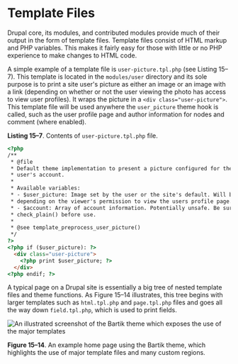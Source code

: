 # Template Files

Drupal core, its modules, and contributed modules provide much of their output in the form of template files. Template files consist of HTML markup and PHP variables. This makes it fairly easy for those with little or no PHP experience to make changes to HTML code.

A simple example of a template file is `user-picture.tpl.php` (see Listing 15–7). This template is located in the `modules/user` directory and its sole purpose is to print a site user's picture as either an image or an image with a link (depending on whether or not the user viewing the photo has access to view user profiles). It wraps the picture in a `<div class="user-picture">`. This template file will be used anywhere the `user_picture` theme hook is called, such as the user profile page and author information for nodes and comment (where enabled).

**Listing 15–7**. Contents of `user-picture.tpl.php` file.

```html
<?php
/**
 * @file
 * Default theme implementation to present a picture configured for the
 * user's account.
 *
 * Available variables:
 * - $user_picture: Image set by the user or the site's default. Will be linked
 * depending on the viewer's permission to view the users profile page.
 * - $account: Array of account information. Potentially unsafe. Be sure to
 * check_plain() before use.
 *
 * @see template_preprocess_user_picture()
 */
?>
<?php if ($user_picture): ?> 
  <div class="user-picture">
    <?php print $user_picture; ?>
  </div>
<?php endif; ?>
```

A typical page on a Drupal site is essentially a big tree of nested template files and theme functions. As Figure 15–14 illustrates, this tree begins with larger templates such as `html.tpl.php` and `page.tpl.php` files and goes all the way down `field.tpl.php`, which is used to print fields.

![An illustrated screenshot of the Bartik theme which exposes the use of the major templates](http://themery.com/sites/default/files/figure-15-14.png)

**Figure 15–14**. An example home page using the Bartik theme, which highlights the use of major template files and many custom regions.